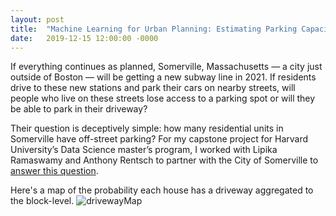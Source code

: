 ```yaml
---
layout: post
title:  "Machine Learning for Urban Planning: Estimating Parking Capacity"
date:   2019-12-15 12:00:00 -0000
---
```



If everything continues as planned, Somerville, Massachusetts — a city just outside of Boston — will be getting a new subway line in 2021. If residents drive to these new stations and park their cars on nearby streets, will people who live on these streets lose access to a parking spot or will they be able to park in their driveway?


Their question is deceptively simple: how many residential units in Somerville have off-street parking?
For my capstone project for Harvard University’s Data Science master’s program, I worked with Lipika Ramaswamy and Anthony Rentsch to partner with the City of Somerville to [answer this question](https://towardsdatascience.com/machine-learning-for-urban-planning-estimating-parking-capacity-15aabd490cf8).

Here's a map of the probability each house has a driveway aggregated to the block-level.
![drivewayMap](https://miro.medium.com/max/18000/1*wu3H0xQGbmigqC3Ih0Cvyg.png)

